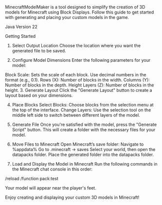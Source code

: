 MinecraftModelMaker is a tool designed to simplify the creation of 3D models for Minecraft using Block Displays. Follow this guide to get started with generating and placing your custom models in the game.

Java Version 22

Getting Started
1. Select Output Location
Choose the location where you want the generated file to be saved.

2. Configure Model Dimensions
Enter the following parameters for your model:

Block Scale: Sets the scale of each block. Use decimal numbers in the format (e.g., 0.1).
Rows (X): Number of blocks in the width.
Columns (Y): Number of blocks in the depth.
Height Layers (Z): Number of blocks in the height.
3. Generate Layout
Click the "Generate Layout" button to create a layout based on your dimensions.

4. Place Blocks
Select Blocks: Choose blocks from the selection menu at the top of the interface.
Change Layers: Use the selection tool on the middle left side to switch between different layers of the model.
5. Generate File
Once you're satisfied with the model, press the "Generate Script" button. This will create a folder with the necessary files for your model.

6. Move Files to Minecraft
Open Minecraft’s save folder:
Navigate to %appdata%
Go to .minecraft -> saves
Select your world, then open the datapacks folder.
Place the generated folder into the datapacks folder.
7. Load and Display the Model in Minecraft
Run the following commands in the Minecraft chat console in this order:

/reload
/function pack:test

Your model will appear near the player's feet.

Enjoy creating and displaying your custom 3D models in Minecraft!
